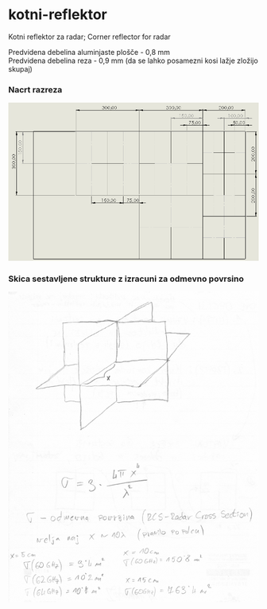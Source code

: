 # kotni-reflektor
Kotni reflektor za radar; Corner reflector for radar

Predvidena debelina aluminjaste plošče - 0,8 mm  
Predvidena debelina reza - 0,9 mm (da se lahko posamezni kosi lažje zložijo skupaj)

### Nacrt razreza
![](nacrt-slika.png)
  
  

### Skica sestavljene strukture z izracuni za odmevno povrsino
![](skica-in-izracuni.jpg)
